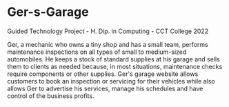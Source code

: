 # Ger-s-Garage
Guided Technology Project - H. Dip. in Computing - CCT College 2022

Ger, a mechanic who owns a tiny shop and has a small team, performs maintenance inspections on all types of small to medium-sized automobiles. He keeps a stock of standard supplies at his garage and sells them to clients as needed because, in most situations, maintenance checks require components or other supplies. Ger's garage website allows customers to book an inspection or servicing for their vehicles while also allows Ger to advertise his services, manage his schedules and have control of the business profits.